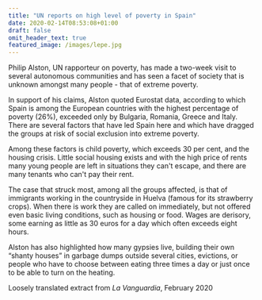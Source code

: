 ```yaml
---
title: "UN reports on high level of poverty in Spain"
date: 2020-02-14T08:53:08+01:00
draft: false
omit_header_text: true
featured_image: /images/lepe.jpg
---
```


Philip Alston, UN rapporteur on poverty, has made a two-week visit to several autonomous communities and has seen a facet of society that is unknown amongst many people - that of extreme poverty.

In support of his claims, Alston quoted Eurostat data, according to which Spain is among the European countries with the highest percentage of poverty (26%), exceeded only by Bulgaria, Romania, Greece and Italy.
There are several factors that have led Spain here and which have dragged the groups at risk of social exclusion into extreme poverty.

Among these factors is child poverty, which exceeds 30 per cent, and the housing crisis.  Little social housing exists and with the high price of rents many young people are left in situations they can't escape, and there are many tenants who can't pay their rent.

The case that struck most, among all the groups affected, is that of immigrants working in the countryside in Huelva (famous for its strawberry crops). When there is work they are called on immediately, but not offered even basic living conditions, such as housing or food. Wages are derisory, some earning as little as 30 euros for a day which often exceeds eight hours.

Alston has also highlighted how many gypsies live, building their own “shanty houses” in garbage dumps outside several cities, evictions, or people who have to choose between eating three times a day or just once to be able to turn on the heating.

Loosely translated extract from _La Vanguardia_, February 2020
